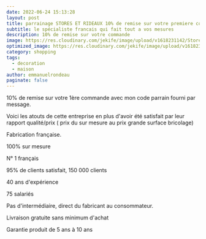 ```yaml
---
date: 2022-06-24 15:13:28
layout: post
title: parrainage STORES ET RIDEAUX 10% de remise sur votre premiere commande
subtitle: le spécialiste francais qui fait tout a vos mesures
description: 10% de remise sur votre commande
image: https://res.cloudinary.com/jekife/image/upload/v1618231142/Stores-et-rideaux_tgxbfb.jpg
optimized_image: https://res.cloudinary.com/jekife/image/upload/v1618231142/Stores-et-rideaux_tgxbfb.jpg
category: shopping
tags:
  - decoration
  - maison
author: emmanuelrondeau
paginate: false
---
```

10% de remise sur votre 1ère commande avec mon code parrain fourni par message.

Voici les atouts de cette entreprise en plus d'avoir été satisfait par leur rapport qualité/prix ( prix du sur mesure au prix grande surface bricolage)

Fabrication française.


100% sur mesure


N° 1 français


95% de clients satisfait, 150 000 clients


40 ans d'expérience


75 salariés


Pas d'intermédiaire, direct du fabricant au consommateur.


Livraison gratuite sans minimum d'achat


Garantie produit de 5 ans à 10 ans
